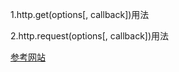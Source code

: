 1.http.get(options[, callback])用法

2.http.request(options[, callback])用法

[参考网站](https://nodejs.org/docs/latest/api/http.html#http_http_get_options_callback)
